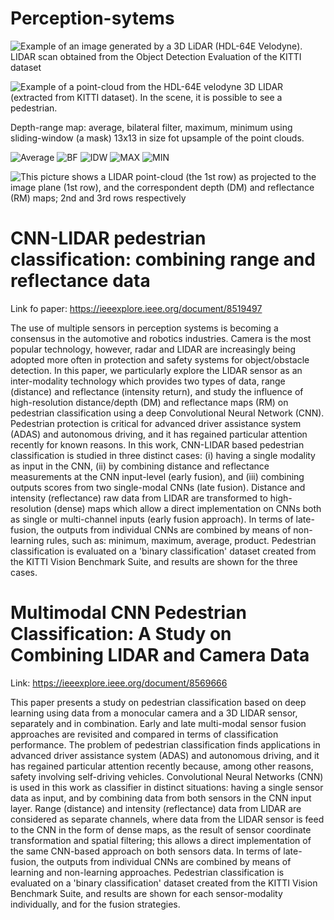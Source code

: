 # Perception-sytems

![Example of an image generated by a 3D LiDAR (HDL-64E Velodyne). LIDAR scan obtained from the Object Detection Evaluation of the KITTI dataset](https://github.com/gledsonmelotti/Perception-sytems/blob/master/Images/Figure1.gif)

![Example of a point-cloud from the HDL-64E velodyne 3D LIDAR (extracted from KITTI dataset). In the scene, it is possible to see a pedestrian.](https://github.com/gledsonmelotti/Perception-sytems/blob/master/Images/Figure3.gif)

Depth-range map: average, bilateral filter, maximum, minimum using sliding-window (a mask) 13x13 in size fot upsample of the point clouds. 

![Average](https://github.com/gledsonmelotti/Perception-sytems/blob/master/Images/000065_AVG.png)
![BF](https://github.com/gledsonmelotti/Perception-sytems/blob/master/Images/000065_BF.png)
![IDW](https://github.com/gledsonmelotti/Perception-sytems/blob/master/Images/000065_IDW.png)
![MAX](https://github.com/gledsonmelotti/Perception-sytems/blob/master/Images/000065_MAX.png)
![MIN](https://github.com/gledsonmelotti/Perception-sytems/blob/master/Images/000065_MIN.png)




![This picture shows a LIDAR point-cloud (the 1st row) as projected to the image plane (1st row), and the correspondent depth (DM) and reflectance (RM) maps; 2nd and 3rd rows respectively](https://github.com/gledsonmelotti/Perception-sytems/blob/master/Images/Figure2.gif)

# CNN-LIDAR pedestrian classification: combining range and reflectance data

Link fo paper: https://ieeexplore.ieee.org/document/8519497

The use of multiple sensors in perception systems is becoming a consensus in the automotive and robotics industries. Camera is the most popular technology, however, radar and LIDAR are increasingly being adopted more often in protection and safety systems for object/obstacle detection. In this paper, we particularly explore the LIDAR sensor as an inter-modality technology which provides two types of data, range (distance) and reflectance (intensity return), and study the influence of high-resolution distance/depth (DM) and reflectance maps (RM) on pedestrian classification using a deep Convolutional Neural Network (CNN). Pedestrian protection is critical for advanced driver assistance system (ADAS) and autonomous driving, and it has regained particular attention recently for known reasons. In this work, CNN-LIDAR based pedestrian classification is studied in three distinct cases: (i) having a single modality as input in the CNN, (ii) by combining distance and reflectance measurements at the CNN input-level (early fusion), and (iii) combining outputs scores from two single-modal CNNs (late fusion). Distance and intensity (reflectance) raw data from LIDAR are transformed to high-resolution (dense) maps which allow a direct implementation on CNNs both as single or multi-channel inputs (early fusion approach). In terms of late-fusion, the outputs from individual CNNs are combined by means of non-learning rules, such as: minimum, maximum, average, product. Pedestrian classification is evaluated on a 'binary classification' dataset created from the KITTI Vision Benchmark Suite, and results are shown for the three cases.


# Multimodal CNN Pedestrian Classification: A Study on Combining LIDAR and Camera Data

Link: https://ieeexplore.ieee.org/document/8569666

This paper presents a study on pedestrian classification based on deep learning using data from a monocular camera and a 3D LIDAR sensor, separately and in combination. Early and late multi-modal sensor fusion approaches are revisited and compared in terms of classification performance. The problem of pedestrian classification finds applications in advanced driver assistance system (ADAS) and autonomous driving, and it has regained particular attention recently because, among other reasons, safety involving self-driving vehicles. Convolutional Neural Networks (CNN) is used in this work as classifier in distinct situations: having a single sensor data as input, and by combining data from both sensors in the CNN input layer. Range (distance) and intensity (reflectance) data from LIDAR are considered as separate channels, where data from the LIDAR sensor is feed to the CNN in the form of dense maps, as the result of sensor coordinate transformation and spatial filtering; this allows a direct implementation of the same CNN-based approach on both sensors data. In terms of late-fusion, the outputs from individual CNNs are combined by means of learning and non-learning approaches. Pedestrian classification is evaluated on a 'binary classification' dataset created from the KITTI Vision Benchmark Suite, and results are shown for each sensor-modality individually, and for the fusion strategies.



